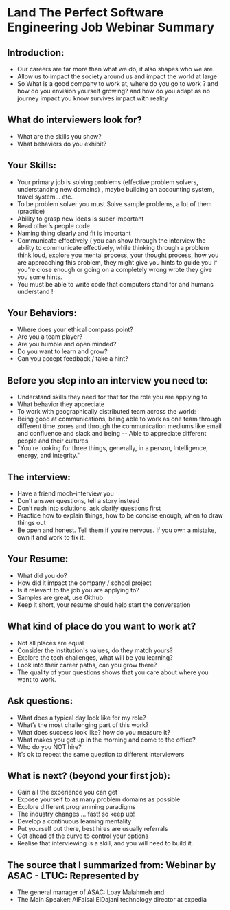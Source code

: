 # Land The Perfect Software Engineering Job Webinar Summary

## Introduction:

- Our careers are far more than what we do, it also shapes who we are.
- Allow us to impact the society around us and impact the world at large
- So What is a good company to work at, where do you go to work ? and how do you envision yourself growing? and how do you adapt as no journey impact you know survives impact with reality


## What do interviewers look for?

- What are the skills you show?
- What behaviors do you exhibit?


## Your Skills:

- Your primary job is solving problems (effective problem solvers, understanding new domains) , maybe building an accounting system, travel system… etc.
 - To be problem solver you must Solve sample problems, a lot of them (practice) 
- Ability to grasp new ideas is super important
- Read other’s people code
- Naming thing clearly and fit is important
- Communicate effectively ( you can show through the interview the ability to communicate effectively, while thinking through a problem think loud, explore you mental process, your thought process, how you are approaching this problem, they might give you hints to guide you if you’re close enough or going on a completely wrong wrote they give you some hints.
- You must be able to write code that computers stand for and humans understand !

## Your Behaviors: 

- Where does your ethical compass point?
- Are you a team player?
- Are you humble and open minded?
- Do you want to learn and grow?
- Can you accept feedback / take a hint?


## Before you step into an interview you need to:

- Understand skills they need for that for the role you are applying to
- What behavior they appreciate
- To work with geographically distributed team across the world:
- Being good at communications, being able to work as one team through different time zones and through the communication mediums like email and confluence and slack and being -- Able to appreciate different people and their cultures 
- "You're looking for three things, generally, in a person, Intelligence, energy, and integrity."


## The interview: 

- Have a friend moch-interview you
- Don’t answer questions, tell a story instead
- Don’t rush into solutions, ask clarify questions first
- Practice how to explain things, how to be concise enough, when to draw things out
- Be open and honest. Tell them if you’re nervous. If you own a mistake, own it and work to fix it.


## Your Resume:

- What did you do?
- How did it impact the company / school project
- Is it relevant to the job you are applying to?
- Samples are great, use Github
- Keep it short, your resume should help start the conversation


## What kind of place do you want to work at?

- Not all places are equal
- Consider the institution's values, do they match yours?
- Explore the tech challenges, what will be you learning?
- Look into their career paths, can you grow there?
- The quality of your questions shows that you care about where you want to work.	


## Ask questions:

- What does a typical day look like for my role?
- What’s the most challenging part of this work?
- What does success look like? how do you measure it?
- What makes you get up in the morning and come to the office?
- Who do you NOT hire?
- It’s ok to repeat the same question to different interviewers


## What is next? (beyond your first job):

- Gain all the experience you can get
- Expose yourself to as many problem domains as possible
- Explore different programming paradigms
- The industry changes … fast! so keep up!
- Develop a continuous learning mentality
- Put yourself out there, best hires are usually referrals
- Get ahead of the curve to control your options
- Realise that interviewing is a skill, and you will need to build it.


## The source that I summarized from: Webinar by ASAC - LTUC: Represented by 

- The general manager of ASAC: Loay Malahmeh and
- The Main Speaker:  AlFaisal ElDajani technology director at expedia
